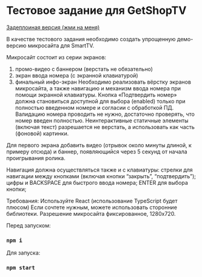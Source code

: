 # Тестовое задание для GetShopTV

[Задеплоиная версия (жми на меня)](test-task-for-getshop.vercel.app)

В качестве тестового задания необходимо создать упрощенную демо-версию микросайта для SmartTV.

Микросайт состоит из серии экранов:
1. промо-видео с баннером (верстать не обязательно)
2. экран ввода номера (с экранной клавиатурой)
3. финальный инфо-экран
Необходимо реализовать вёрстку экранов микросайта, а также навигацию и механизм ввода номера при помощи экранной клавиатуры. Кнопка «Подтвердить номер» должна становиться доступной для выбора (enabled) только при полностью введенном номере и согласии с обработкой ПД. Валидацию номера проводить не нужно, достаточно проверять, что номер введен полностью.
Неинтерактивные статичные элементы (включая текст) разрешается не верстать, а использовать как часть (фоновой) картинки. 

Для первого экрана добавить видео (отрывок около минуты длиной, к примеру отсюда) и баннер, появляющийся через 5 секунд от начала проигрывания ролика.

Навигация должна осуществляться также и с клавиатуры:
стрелки для навигации между кнопками (включая кнопки “закрыть”, “подтвердить”);
цифры и BACKSPACE для быстрого ввода номера;
ENTER для выбора кнопки;


Требования:
Используйте React (использование TypeScript будет плюсом)
Если сочтете нужным, можете использовать сторонние библиотеки.
Разрешение микросайта фиксированное, 1280х720.


Перед запуском:

### `npm i`

Для запуска:

### `npm start`
